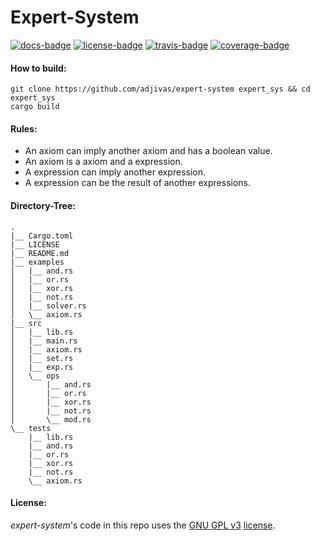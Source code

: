 # Expert-System

[![docs-badge][]][docs] [![license-badge][]][license] [![travis-badge][]][travis] [![coverage-badge][]][coverage]

#### How to build:
```shell
git clone https://github.com/adjivas/expert-system expert_sys && cd expert_sys
cargo build
```

#### Rules:
* An axiom can imply another axiom and has a boolean value.
* An axiom is a axiom and a expression.
* A expression can imply another expression.
* A expression can be the result of another expressions.

#### Directory-Tree:
```shell
.
|__ Cargo.toml
|__ LICENSE
|__ README.md
|__ examples
│   |__ and.rs
│   |__ or.rs
│   |__ xor.rs
│   |__ not.rs
│   |__ solver.rs
│   \__ axiom.rs
|__ src
│   |__ lib.rs
│   |__ main.rs
│   |__ axiom.rs
│   |__ set.rs
│   |__ exp.rs
│   \__ ops
│       |__ and.rs
│       |__ or.rs
│       |__ xor.rs
│       |__ not.rs
│       \__ mod.rs
\__ tests
    |__ lib.rs
    |__ and.rs
    |__ or.rs
    |__ xor.rs
    |__ not.rs
    \__ axiom.rs
```

#### License:
*expert-system*'s code in this repo uses the [GNU GPL v3](http://www.gnu.org/licenses/gpl-3.0.html) [license][license].

[docs-badge]: https://img.shields.io/badge/API-docs-blue.svg?style=flat-square
[docs]: http://adjivas.github.io/expert-system/expert_sys
[license-badge]: http://img.shields.io/badge/license-GPLv3-blue.svg?style=flat-square
[license]: https://github.com/adjivas/expert-system/blob/master/LICENSE
[travis-badge]: https://travis-ci.org/adjivas/expert-system.svg?style=flat-square
[travis]: https://travis-ci.org/adjivas/expert-system
[coverage-badge]: https://coveralls.io/repos/adjivas/expert-system/badge.svg?branch=master&service=github
[coverage]: hhttps://coveralls.io/github/adjivas/expert-system?branch=master
[circle-badge]: https://circleci.com/gh/adjivas/expert-system/tree/master.svg?style=svg
